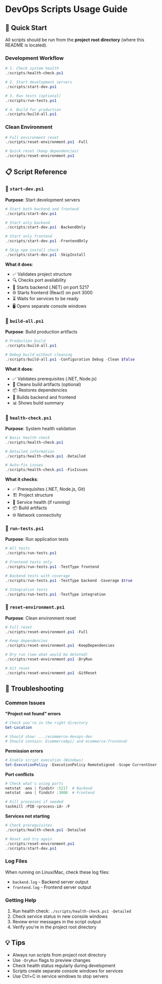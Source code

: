# DevOps Scripts Usage Guide

## 🚀 Quick Start

All scripts should be run from the **project root directory** (where this README is located).

### Development Workflow

```powershell
# 1. Check system health
./scripts/health-check.ps1

# 2. Start development servers
./scripts/start-dev.ps1

# 3. Run tests (optional)
./scripts/run-tests.ps1

# 4. Build for production
./scripts/build-all.ps1
```

### Clean Environment

```powershell
# Full environment reset
./scripts/reset-environment.ps1 -Full

# Quick reset (keep dependencies)
./scripts/reset-environment.ps1
```

## 📋 Script Reference

### 🔧 `start-dev.ps1`
**Purpose**: Start development servers

```powershell
# Start both backend and frontend
./scripts/start-dev.ps1

# Start only backend
./scripts/start-dev.ps1 -BackendOnly

# Start only frontend  
./scripts/start-dev.ps1 -FrontendOnly

# Skip npm install check
./scripts/start-dev.ps1 -SkipInstall
```

**What it does**:
- ✅ Validates project structure
- 🔍 Checks port availability
- 🚀 Starts backend (.NET) on port 5217
- 🌐 Starts frontend (React) on port 3000
- ⏳ Waits for services to be ready
- 🖥️ Opens separate console windows

### 🔨 `build-all.ps1`
**Purpose**: Build production artifacts

```powershell
# Production build
./scripts/build-all.ps1

# Debug build without cleaning
./scripts/build-all.ps1 -Configuration Debug -Clean $false
```

**What it does**:
- ✅ Validates prerequisites (.NET, Node.js)
- 🧹 Cleans build artifacts (optional)
- 📦 Restores dependencies
- 🔨 Builds backend and frontend
- 📊 Shows build summary

### 🏥 `health-check.ps1`
**Purpose**: System health validation

```powershell
# Basic health check
./scripts/health-check.ps1

# Detailed information
./scripts/health-check.ps1 -Detailed

# Auto-fix issues
./scripts/health-check.ps1 -FixIssues
```

**What it checks**:
- ✅ Prerequisites (.NET, Node.js, Git)
- 🏗️ Project structure
- 🚀 Service health (if running)
- 📦 Build artifacts
- 🌐 Network connectivity

### 🧪 `run-tests.ps1`
**Purpose**: Run application tests

```powershell
# All tests
./scripts/run-tests.ps1

# Frontend tests only
./scripts/run-tests.ps1 -TestType frontend

# Backend tests with coverage
./scripts/run-tests.ps1 -TestType backend -Coverage $true

# Integration tests
./scripts/run-tests.ps1 -TestType integration
```

### 🔄 `reset-environment.ps1`  
**Purpose**: Clean environment reset

```powershell
# Full reset
./scripts/reset-environment.ps1 -Full

# Keep dependencies
./scripts/reset-environment.ps1 -KeepDependencies  

# Dry run (see what would be deleted)
./scripts/reset-environment.ps1 -DryRun

# Git reset
./scripts/reset-environment.ps1 -GitReset
```

## 🚨 Troubleshooting

### Common Issues

**"Project not found" errors**
```powershell
# Check you're in the right directory
Get-Location

# Should show: .../ecommerce-devops-dev
# Should contain: EcommerceApi/ and ecommerce-frontend/
```

**Permission errors**
```powershell
# Enable script execution (Windows)
Set-ExecutionPolicy -ExecutionPolicy RemoteSigned -Scope CurrentUser
```

**Port conflicts**
```powershell
# Check what's using ports
netstat -ano | findstr :5217  # Backend
netstat -ano | findstr :3000  # Frontend

# Kill processes if needed
taskkill /PID <process-id> /F
```

**Services not starting**
```powershell
# Check prerequisites
./scripts/health-check.ps1 -Detailed

# Reset and try again  
./scripts/reset-environment.ps1
./scripts/start-dev.ps1
```

### Log Files

When running on Linux/Mac, check these log files:
- `backend.log` - Backend server output
- `frontend.log` - Frontend server output

### Getting Help

1. Run health check: `./scripts/health-check.ps1 -Detailed`
2. Check service status in new console windows
3. Review error messages in the script output
4. Verify you're in the project root directory

## 💡 Tips

- Always run scripts from project root directory
- Use `-DryRun` flags to preview changes
- Check health status regularly during development  
- Scripts create separate console windows for services
- Use Ctrl+C in service windows to stop servers